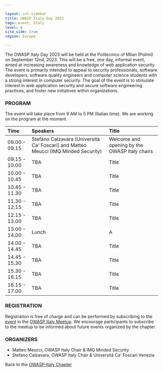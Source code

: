 ```yaml
---

layout: col-sidebar
title: OWASP Italy Day 2023
tags: event, Italy
level: 0
site_side: true
region: Europe

---
```


The OWASP Italy Day 2023 will be held at the Politecnico of Milan (Polimi) on September 12nd, 2023. This will be a free, one day, informal event, aimed at increasing awareness and knowledge of web application security. The event is primarily intended to appeal to security professionals, software developers, software quality engineers and computer science students with a strong interest in computer security. The goal of the event is to stimulate interest in web application security and secure software engineering practices, and foster new initiatives within organizations.

### PROGRAM

The event will take place from 9 AM to 5 PM (Italian time). We are working on the program at the moment.

| Time          | Speakers                                                                       | Title |
| :---          | :---                                                                           | :---          |
| 09.00 - 09.15 | Stefano Calzavara (Università Ca' Foscari) and Matteo Meucci (IMQ Minded Security) | Welcome and opening by the OWASP Italy chairs |
| 09.15 - 10.00 | TBA                                                      | Title |
| 10.00 - 10.45 | TBA                                           | Title |
| 10.45 - 11.30 | TBA                                    | Title |
| 11.30 - 12.15 | TBA                               | Title |
| 12.15 - 13.00 | TBA                                                     | Title|
| 13.00 - 14.00 | Lunch                                                     | A |
| 14.00 - 14.45 | TBA                                           | Title |
| 14.45 - 15.30 | TBA                                    | Title |
| 15.30 - 16.15 | TBA                               | Title |
| 16.15 - 17.00 | TBA                                                     | Title|

### REGISTRATION

Registration is free of charge and can be performed by subscribing to the [event](https://www.meetup.com/it-IT/owasp-italy-meetup-group/events/294083412/) in the [OWASP Italy Meetup](https://www.meetup.com/it-IT/owasp-italy-meetup-group/). We encourage participants to subscribe to the meetup to be informed about future events organized by the chapter.

### ORGANIZERS
- Matteo Meucci, OWASP Italy Chair & IMQ Minded Security
- Stefano Calzavara, OWASP Italy Chair & Università Ca' Foscari Venezia

Back to the [OWASP-Italy Chapter](https://owasp.org/www-chapter-italy)
